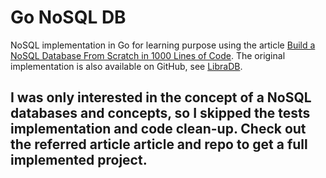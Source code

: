 # Go NoSQL DB
NoSQL implementation in Go for learning purpose using the article 
[Build a NoSQL Database From Scratch in 1000 Lines of Code](https://betterprogramming.pub/build-a-nosql-database-from-the-scratch-in-1000-lines-of-code-8ed1c15ed924). The original implementation is also available on GitHub, see [LibraDB](https://github.com/amit-davidson/LibraDB).

## I was only interested in the concept of a NoSQL databases and concepts, so I skipped the tests implementation and code clean-up. Check out the referred article article and repo to get a full implemented project. 